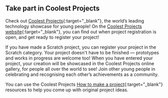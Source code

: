 ## Take part in Coolest Projects

Check out [Coolest Projects](https://coolestprojects.org/){:target="_blank"}, the world’s leading technology showcase for young people! On the [Coolest Projects website](https://coolestprojects.org/){:target="_blank"}, you can find out when project registration is open, and get ready to register your project! 

If you have made a Scratch project, you can register your project in the Scratch category. Your project doesn't have to be finished — prototypes and works in progress are welcome too! When you have entered your project, your creation will be showcased in the Coolest Projects online gallery, for people all over the world to see! Join other young people in celebrating and recognising each other’s achievements as a community.


You can use the Coolest Projects [How to make a project](https://coolestprojects.org/2020/03/31/how-to-make-a-project-workbook-and-additional-resources/){:target="_blank"} resources to help you come up with original project ideas.
